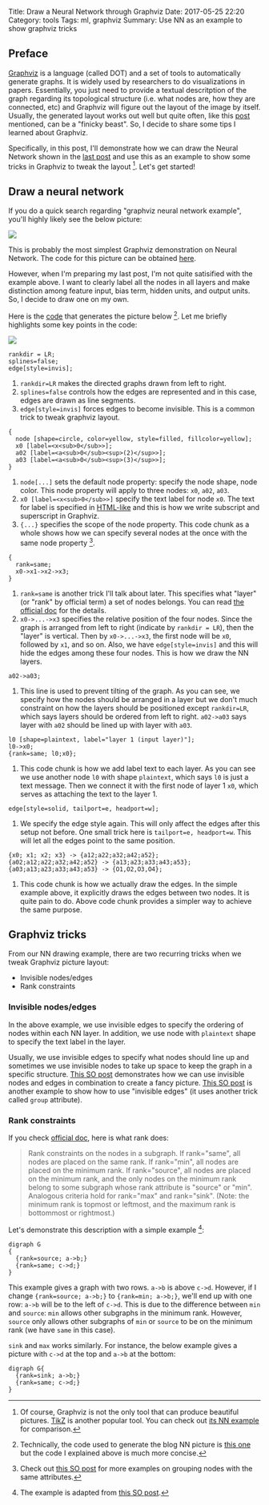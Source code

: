 Title: Draw a Neural Network through Graphviz 
Date: 2017-05-25 22:20
Category: tools
Tags: ml, graphviz
Summary: Use NN as an example to show graphviz tricks

## Preface

[Graphviz](http://graphviz.org/) is a language (called DOT) and
a set of tools to automatically generate graphs. It is widely used
by researchers to do visualizations in papers. Essentially, you just
need to provide a textual descritption of the graph regarding its topological
structure (i.e. what nodes are, how they are connected, etc) and Graphviz will
figure out the layout of the image by itself. Usually, the generated layout works
out well but quite often, like this [post](https://hbfs.wordpress.com/2014/09/30/a-quick-primer-on-graphviz/)
mentioned, can be a "finicky beast". So, I decide to share some tips I learned about
Graphviz.

Specifically, in this post, I'll demonstrate how we can draw the Neural Network shown in the 
[last post]({filename}/blog/2017/05/21/andrew-ml-nn.md) and use this as an example
to show some tricks in Graphviz to tweak the layout [^1]. Let's get started!

[^1]: Of course, Graphviz is not the only tool that can produce beautiful pictures. 
[TikZ](http://www.texample.net/) is another popular tool. You can check out 
[its NN example](http://www.texample.net/tikz/examples/neural-network/) for comparison.

## Draw a neural network

If you do a quick search regarding "graphviz neural network example", you'll highly
likely see the below picture:

![]({filename}/images/multiclass_neural_network_example.png) 

This is probably the most simplest Graphviz demonstration on Neural Network. The
code for this picture can be obtained [here](https://gist.github.com/thigm85/5760134).

However, when I'm preparing my last post, I'm not quite satisified with the example above.
I want to clearly label all the nodes in all layers and make distinction among feature
input, bias term, hidden units, and output units. So, I decide to draw one on my own.

Here is the [code](https://github.com/xxks-kkk/Code-for-blog/blob/master/2017/graphviz-drawings/nn3.dot)
that generates the picture below [^2]. Let me briefly
highlights some key points in the code:

![]({filename}/images/nn2.png)

[^2]: Technically, the code used to generate the blog NN picture is 
[this one](https://github.com/xxks-kkk/Code-for-blog/blob/master/2017/graphviz-drawings/nn2.dot)
but the code I explained above is much more concise.

```{C}
rankdir = LR;
splines=false;
edge[style=invis];
```

1. `rankdir=LR` makes the directed graphs drawn from left to right.
2. `splines=false` controls how the edges are represented and in this case, edges 
are drawn as line segments.
3. `edge[style=invis]` forces edges to become invisible. This is a common trick to tweak
graphviz layout. 

```{C}
{
  node [shape=circle, color=yellow, style=filled, fillcolor=yellow];
  x0 [label=<x<sub>0</sub>>]; 
  a02 [label=<a<sub>0</sub><sup>(2)</sup>>]; 
  a03 [label=<a<sub>0</sub><sup>(3)</sup>>];
}
```

1. `node[...]` sets the default node property: specify the node shape, node color. This
node property will apply to three nodes: `x0`, `a02`, `a03`.
2. `x0 [label=<x<sub>0</sub>>]` specify the text label for node `x0`. The text for label
is specified in [HTML-like](http://www.graphviz.org/doc/info/shapes.html#html) and this is 
how we write subscript and superscript in Graphviz.
3. `{...}` specifies the scope of the node property. This code chunk as a whole shows
how we can specify several nodes at the once with the same node property [^3].

[^3]: Check out 
[this SO post](https://stackoverflow.com/questions/28853898/groups-of-nodes-with-the-same-attributes-in-graphviz-file)
for more examples on grouping nodes with the same attributes.

```{C}
{
  rank=same;
  x0->x1->x2->x3;
}
```
1. `rank=same` is another trick I'll talk about later. This specifies what "layer"
(or "rank" by official term) a set of nodes belongs. You can read [the official doc](http://www.graphviz.org/doc/info/attrs.html#d:rank) for the details.
2. `x0->...->x3` specifies the relative position of the four nodes. Since the graph is
arranged from left to right (indicate by `rankdir = LR`), then the "layer" is vertical.
Then by `x0->...->x3`, the first node will be `x0`, followed by `x1`, and so on. Also,
we have `edge[style=invis]` and this will hide the edges among these four nodes. This 
is how we draw the NN layers.

```{C}
a02->a03;
```

1. This line is used to prevent tilting of the graph. As you can see, we specify
how the nodes should be arranged in a layer but we don't much constraint on how
the layers should be positioned except `rankdir=LR`, which says layers should be 
ordered from left to right. `a02->a03` says layer with `a02` should be lined up with 
layer with `a03`.

```{C}
l0 [shape=plaintext, label="layer 1 (input layer)"];
l0->x0;
{rank=same; l0;x0};
```

1. This code chunk is how we add label text to each layer. As you can see we use
another node `l0` with shape `plaintext`, which says `l0` is just a text message.
Then we connect it with the first node of layer 1 `x0`, which serves as attaching
the text to the layer 1.

```{C}
edge[style=solid, tailport=e, headport=w];
```

1. We specify the edge style again. This will only affect the edges after this setup
not before. One small trick here is `tailport=e, headport=w`. This will let all the edges
point to the same position.

```{C}
{x0; x1; x2; x3} -> {a12;a22;a32;a42;a52};
{a02;a12;a22;a32;a42;a52} -> {a13;a23;a33;a43;a53};
{a03;a13;a23;a33;a43;a53} -> {O1,O2,O3,O4};
```

1. This code chunk is how we actually draw the edges. In the simple example above,
it explicitly draws the edges between two nodes. It is quite pain to do. Above code
chunk provides a simpler way to achieve the same purpose.

## Graphviz tricks

From our NN drawing example, there are two recurring tricks when we tweak Graphviz 
picture layout:

- Invisible nodes/edges
- Rank constraints

### Invisible nodes/edges

In the above example, we use invisible edges to specify the ordering of nodes within
each NN layer. In addition, we use node with `plaintext` shape to specify the text label
in the layer.

Usually, we use invisible edges to specify what nodes should line up and sometimes
we use invisible nodes to take up space to keep the graph in a specific structure.
[This SO post](https://stackoverflow.com/questions/7374108/graphviz-node-placement-and-rankdir)
demonstrates how we can use invisible nodes and edges in combination to create 
a fancy picture. 
[This SO post](https://stackoverflow.com/questions/27091591/graphviz-dot-vertical-alignment-of-nodes)
is another example to show how to use "invisible edges" (it uses another trick called
`group` attribute).

### Rank constraints

If you check [official doc](http://www.graphviz.org/doc/info/attrs.html#d:rank),
here is what rank does:

> Rank constraints on the nodes in a subgraph. If rank="same", 
> all nodes are placed on the same rank. If rank="min", all nodes are placed on the minimum rank. 
> If rank="source", all nodes are placed on the minimum rank, and the only nodes on the minimum 
> rank belong to some subgraph whose rank attribute is "source" or "min". Analogous criteria hold 
> for rank="max" and rank="sink". (Note: the minimum rank is topmost or leftmost, and the maximum 
> rank is bottommost or rightmost.)

Let's demonstrate this description with a simple example [^4]:

[^4]: The example is adapted from [this SO post](https://stackoverflow.com/questions/6149834/rank-attribute-is-confusing-to-me).

```{C}
digraph G
{
  {rank=source; a->b;}
  {rank=same; c->d;}
}
```

This example gives a graph with two rows. `a->b` is above `c->d`.
However, if I change `{rank=source; a->b;}` to `{rank=min; a->b;}`, we'll
end up with one row: `a->b` will be to the left of `c->d`. This is due to
the difference between `min` and `source`: `min` allows other subgraphs in the
minimum rank. However, `source` only allows other subgraphs of `min` or `source`
to be on the minimum rank (we have `same` in this case).

`sink` and `max` works similarly. For instance, the below example gives a picture
with `c->d` at the top and `a->b` at the bottom:

```{C}
digraph G{
  {rank=sink; a->b;}
  {rank=same; c->d;}
}
```


